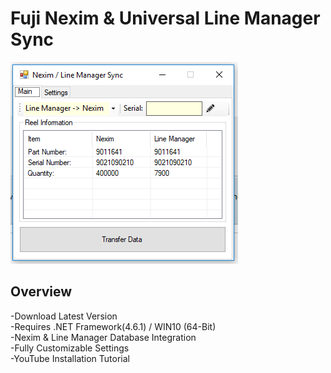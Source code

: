 # Fuji Nexim & Universal Line Manager Sync
![alt text](https://raw.githubusercontent.com/smttools/smttoolbox/master/syncmain.PNG)
## Overview
-Download Latest Version  
-Requires .NET Framework(4.6.1) / WIN10 (64-Bit)  
-Nexim & Line Manager Database Integration  
-Fully Customizable Settings   
-YouTube Installation Tutorial

